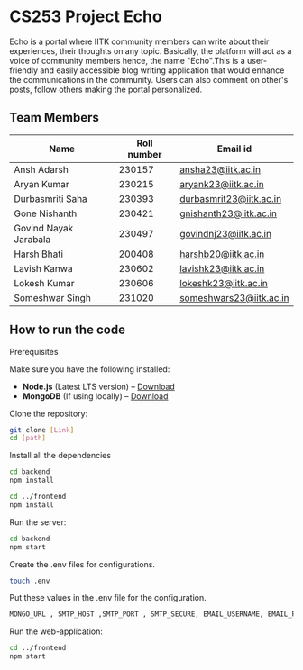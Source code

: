 # CS253 Project Echo

Echo is a portal where IITK community members can write about their experiences, their thoughts on any topic. Basically, the platform will act as a voice of community members hence, the name "Echo".This is a user-friendly and easily accessible blog writing application that would enhance the communications in the community.
Users can also comment on other's posts, follow others making the portal personalized.


## Team Members
| Name | Roll number | Email id |
|----------|----------|----------|
| Ansh Adarsh    | 230157   | ansha23@iitk.ac.in  |
| Aryan Kumar  | 230215   | aryank23@iitk.ac.in  |
| Durbasmriti Saha     | 230393   | durbasmrit23@iitk.ac.in   |
| Gone Nishanth      | 230421    | gnishanth23@iitk.ac.in    |
| Govind Nayak Jarabala   | 230497    | govindnj23@iitk.ac.in  |
| Harsh Bhati     | 200408    | harshb20@iitk.ac.in   |
| Lavish Kanwa   | 230602    | lavishk23@iitk.ac.in   |
| Lokesh Kumar     | 230606   | lokeshk23@iitk.ac.in   |
| Someshwar Singh   | 231020    | someshwars23@iitk.ac.in |


## How to run the code

Prerequisites

Make sure you have the following installed:

- **Node.js** (Latest LTS version) – [Download](https://nodejs.org/)
- **MongoDB** (If using locally) – [Download](https://www.mongodb.com/try/download/community)

Clone the repository:
```bash
git clone [Link]
cd [path]
```
Install all the dependencies

```bash
cd backend
npm install
```
```bash
cd ../frontend
npm install
```
Run the server:
```bash
cd backend
npm start
```
Create the .env files for configurations.
```bash
touch .env
```
Put these values in the .env file for the configuration.
```bash
MONGO_URL , SMTP_HOST ,SMTP_PORT , SMTP_SECURE, EMAIL_USERNAME, EMAIL_PASSWORD, JWT_SECRET
```
Run the web-application:
```bash
cd ../frontend
npm start
```
